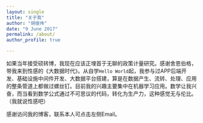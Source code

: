 ```yaml
---
layout: single
title: "关于我"
author: "胡俊伟"
date: "9 June 2017"
permalink: /about/
author_profile: true

---
```


如果当年接受硕转博，我现在应该正埋首于无聊的政策计量研究。感谢舍恩伯格，带我来到性感的《大数据时代》。从自学`Hello World`起，我参与过APP后端开发、基础设施中间件开发、大数据平台搭建，算是在数据产生、流转、处理、应用的整条管道上都做过螺丝钉。目前我的兴趣主要集中在机器学习应用。数学让我兴奋，而当看到数学公式通过不可思议的代码，转化为生产力，这种感觉无与伦比。（我就说性感吧）

感谢访问我的博客，联系本人可点击左侧Email。
